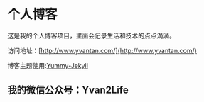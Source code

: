 # 个人博客

这是我的个人博客项目，里面会记录生活和技术的点点滴滴。


访问地址：[http://www.yvantan.com/](http://www.yvantan.com/)


博客主题使用:[Yummy-Jekyll](https://github.com/DONGChuan/Yummy-Jekyll)


## 我的微信公众号：Yvan2Life
